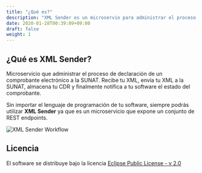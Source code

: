 ```yaml
---
title: "¿Qué es?"
description: "XML Sender es un microservio para administrar el proceso de declaración de un comprobante XML"
date: 2020-01-28T00:39:09+09:00
draft: false
weight: 1
---
```


## ¿Qué es XML Sender?

Microservicio que administrar el proceso de declaración de un comprobante electrónico a la SUNAT. Recibe tu XML, envía tu XML a la SUNAT, almacena tu CDR y finalmente notifica a tu software el estado del comprobante.

Sin importar el lenguaje de programación de tu software, siempre podrás utilizar **XML Sender** ya que es un microservicio que expone un conjunto de REST endpoints.

![XML Sender Workflow](images/xml_sender_general_workload.gif)

## Licencia

El software se distribuye bajo la licencia [Eclipse Public License - v 2.0](https://github.com/project-openubl/xml-sender/blob/master/LICENSE)
